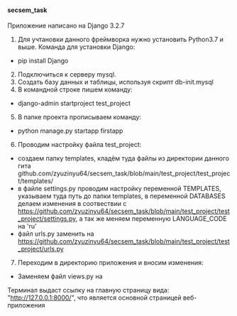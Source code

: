 #### secsem_task

Приложение написано на Django 3.2.7
1) Для учтановки данного фреймворка нужно установить Python3.7 и выше. Команда для установки Django:
- pip install Django
2) Подключиться к серверу mysql. 
3) Создать базу данных и таблицы, используя скрипт db-init.mysql
4) В командной строке пишем команду:
- django-admin startproject test_project
5) В папке проекта прописываем команду:
- python manage.py startapp firstapp
6) Проводим настройку файла test_project:
- создаем папку templates, кладём туда файлы из директории данного гита github.com/zyuzinyu64/secsem_task/blob/main/test_project/test_project/templates/
- в файле settings.py проводим настройку переменной TEMPLATES, указываем туда путь до папки templates, в переменной DATABASES делаем изменения в соотвествии с https://github.com/zyuzinyu64/secsem_task/blob/main/test_project/test_project/settings.py, а так же меняем переменную LANGUAGE_CODE на 'ru'
- файл urls.py заменить на https://github.com/zyuzinyu64/secsem_task/blob/main/test_project/test_project/urls.py
7) Переходим в директорию приложения и вносим изменения:
- Заменяем файл views.py на 

Терминал выдаст ссылку на главную страницу вида: "http://127.0.0.1:8000/", что является основной страницей веб-приложения
